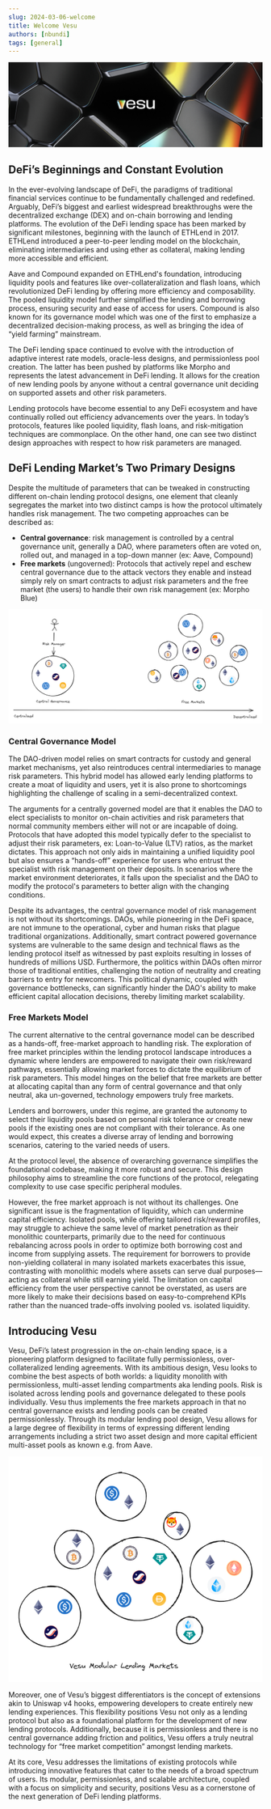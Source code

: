 ```yaml
---
slug: 2024-03-06-welcome
title: Welcome Vesu
authors: [nbundi]
tags: [general]
---
```


![Welcome Vesu](banner_c.png)


## DeFi’s Beginnings and Constant Evolution

In the ever-evolving landscape of DeFi, the paradigms of traditional financial services continue to be fundamentally challenged and redefined. Arguably, DeFi’s biggest and earliest widespread breakthroughs were the decentralized exchange (DEX) and on-chain borrowing and lending platforms. The evolution of the DeFi lending space has been marked by significant milestones, beginning with the launch of ETHLend in 2017. ETHLend introduced a peer-to-peer lending model on the blockchain, eliminating intermediaries and using ether as collateral, making lending more accessible and efficient.

Aave and Compound expanded on ETHLend's foundation, introducing liquidity pools and features like over-collateralization and flash loans, which revolutionized DeFi lending by offering more efficiency and composability. The pooled liquidity model further simplified the lending and borrowing process, ensuring security and ease of access for users. Compound is also known for its governance model which was one of the first to emphasize a decentralized decision-making process, as well as bringing the idea of “yield farming” mainstream.

The DeFi lending space continued to evolve with the introduction of adaptive interest rate models, oracle-less designs, and permissionless pool creation. The latter has been pushed by platforms like Morpho and represents the latest advancement in DeFi lending. It allows for the creation of new lending pools by anyone without a central governance unit deciding on supported assets and other risk parameters.

Lending protocols have become essential to any DeFi ecosystem and have continually rolled out efficiency advancements over the years. In today’s protocols, features like pooled liquidity, flash loans, and risk-mitigation techniques are commonplace. On the other hand, one can see two distinct design approaches with respect to how risk parameters are managed.

## DeFi Lending Market’s Two Primary Designs

Despite the multitude of parameters that can be tweaked in constructing different on-chain lending protocol designs, one element that cleanly segregates the market into two distinct camps is how the protocol ultimately handles risk management. The two competing approaches can be described as:

- **Central governance**: risk management is controlled by a central governance unit, generally a DAO, where parameters often are voted on, rolled out, and managed in a top-down manner (ex: Aave, Compound)
- **Free markets** (ungoverned): Protocols that actively repel and eschew central governance due to the attack vectors they enable and instead simply rely on smart contracts to adjust risk parameters and the free market (the users) to handle their own risk management (ex: Morpho Blue)


![Central Governance vs Free Markets](governance-vs-free-markets.png)

### Central Governance Model

The DAO-driven model relies on smart contracts for custody and general market mechanisms, yet also reintroduces central intermediaries to manage risk parameters. This hybrid model has allowed early lending platforms to create a moat of liquidity and users, yet it is also prone to shortcomings highlighting the challenge of scaling in a semi-decentralized context.

The arguments for a centrally governed model are that it enables the DAO to elect specialists to monitor on-chain activities and risk parameters that normal community members either will not or are incapable of doing. Protocols that have adopted this model typically defer to the specialist to adjust their risk parameters, ex: Loan-to-Value (LTV) ratios, as the market dictates. This approach not only aids in maintaining a unified liquidity pool but also ensures a “hands-off” experience for users who entrust the specialist with risk management on their deposits. In scenarios where the market environment deteriorates, it falls upon the specialist and the DAO to modify the protocol's parameters to better align with the changing conditions.

Despite its advantages, the central governance model of risk management is not without its shortcomings. DAOs, while pioneering in the DeFi space, are not immune to the operational, cyber and human risks that plague traditional organizations. Additionally, smart contract powered governance systems are vulnerable to the same design and technical flaws as the lending protocol itself as witnessed by past exploits resulting in losses of hundreds of millions USD. Furthermore, the politics within DAOs often mirror those of traditional entities, challenging the notion of neutrality and creating barriers to entry for newcomers. This political dynamic, coupled with governance bottlenecks, can significantly hinder the DAO's ability to make efficient capital allocation decisions, thereby limiting market scalability.

### Free Markets Model

The current alternative to the central governance model can be described as a hands-off, free-market approach to handling risk. The exploration of free market principles within the lending protocol landscape introduces a dynamic where lenders are empowered to navigate their own risk/reward pathways, essentially allowing market forces to dictate the equilibrium of risk parameters. This model hinges on the belief that free markets are better at allocating capital than any form of central governance and that only neutral, aka un-governed, technology empowers truly free markets.

Lenders and borrowers, under this regime, are granted the autonomy to select their liquidity pools based on personal risk tolerance or create new pools if the existing ones are not compliant with their tolerance. As one would expect, this creates a diverse array of lending and borrowing scenarios, catering to the varied needs of users.

At the protocol level, the absence of overarching governance simplifies the foundational codebase, making it more robust and secure. This design philosophy aims to streamline the core functions of the protocol, relegating complexity to use case specific peripheral modules.

However, the free market approach is not without its challenges. One significant issue is the fragmentation of liquidity, which can undermine capital efficiency. Isolated pools, while offering tailored risk/reward profiles, may struggle to achieve the same level of market penetration as their monolithic counterparts, primarily due to the need for continuous rebalancing across pools in order to optimize both borrowing cost and income from supplying assets. The requirement for borrowers to provide non-yielding collateral in many isolated markets exacerbates this issue, contrasting with monolithic models where assets can serve dual purposes—acting as collateral while still earning yield. The limitation on capital efficiency from the user perspective cannot be overstated, as users are more likely to make their decisions based on easy-to-comprehend KPIs rather than the nuanced trade-offs involving pooled vs. isolated liquidity.

## Introducing Vesu

Vesu, DeFi’s latest progression in the on-chain lending space, is a pioneering platform designed to facilitate fully permissionless, over-collateralized lending agreements. With its ambitious design, Vesu looks to combine the best aspects of both worlds: a liquidity monolith with permissionless, multi-asset lending compartments aka lending pools. Risk is isolated across lending pools and governance delegated to these pools individually. Vesu thus implements the free markets approach in that no central governance exists and lending pools can be created permissionlessly. Through its modular lending pool design, Vesu allows for a large degree of flexibility in terms of expressing different lending arrangements including a strict two asset design and more capital efficient multi-asset pools as known e.g. from Aave.

![Vesu Modular Lending Markets](vesu-modular-lending-markets.png)

Moreover, one of Vesu’s biggest differentiators is the concept of extensions akin to Uniswap v4 hooks, empowering developers to create entirely new lending experiences. This flexibility positions Vesu not only as a lending protocol but also as a foundational platform for the development of new lending protocols. Additionally, because it is permissionless and there is no central governance adding friction and politics, Vesu offers a truly neutral technology for “free market competition” amongst lending markets.

At its core, Vesu addresses the limitations of existing protocols while introducing innovative features that cater to the needs of a broad spectrum of users. Its modular, permissionless, and scalable architecture, coupled with a focus on simplicity and security, positions Vesu as a cornerstone of the next generation of DeFi lending platforms.